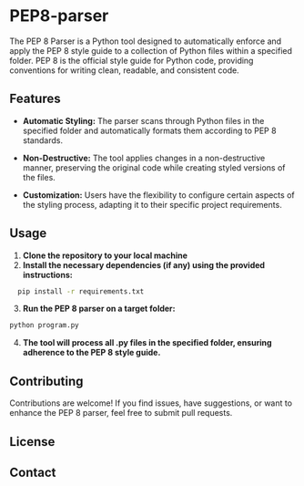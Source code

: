 # PEP8-parser
The PEP 8 Parser is a Python tool designed to automatically enforce and apply the PEP 8 style guide to a collection of Python files within a specified folder. PEP 8 is the official style guide for Python code, providing conventions for writing clean, readable, and consistent code.
## Features 
- **Automatic Styling:** The parser scans through Python files in the specified folder and automatically formats them according to PEP 8 standards.

- **Non-Destructive:** The tool applies changes in a non-destructive manner, preserving the original code while creating styled versions of the files.

- **Customization:** Users have the flexibility to configure certain aspects of the styling process, adapting it to their specific project requirements.
## Usage
1. **Clone the repository to your local machine**
2.  **Install the necessary dependencies (if any) using the provided instructions:**
   ```bash
     pip install -r requirements.txt
   ```
3. **Run the PEP 8 parser on a target folder:**
```bash
python program.py
```
4. **The tool will process all .py files in the specified folder, ensuring adherence to the PEP 8 style guide.**
## Contributing
Contributions are welcome! If you find issues, have suggestions, or want to enhance the PEP 8 parser, feel free to submit pull requests.
## License
## Contact

